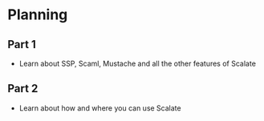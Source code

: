 Planning
========

Part 1
------

* Learn about SSP, Scaml, Mustache and all the other features of Scalate

Part 2
------

* Learn about how and where you can use Scalate